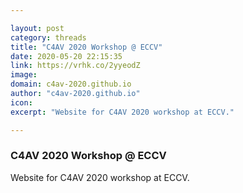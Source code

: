 ```yaml
---

layout: post
category: threads
title: "C4AV 2020 Workshop @ ECCV"
date: 2020-05-20 22:15:35
link: https://vrhk.co/2yyeodZ
image: 
domain: c4av-2020.github.io
author: "c4av-2020.github.io"
icon: 
excerpt: "Website for C4AV 2020 workshop at ECCV."

---
```


### C4AV 2020 Workshop @ ECCV

Website for C4AV 2020 workshop at ECCV.
